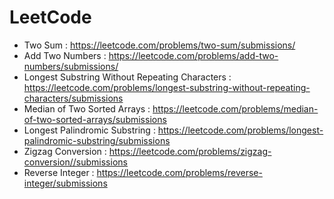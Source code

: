 # LeetCode #

- Two Sum : https://leetcode.com/problems/two-sum/submissions/
- Add Two Numbers : https://leetcode.com/problems/add-two-numbers/submissions/
- Longest Substring Without Repeating Characters : https://leetcode.com/problems/longest-substring-without-repeating-characters/submissions
- Median of Two Sorted Arrays : https://leetcode.com/problems/median-of-two-sorted-arrays/submissions
- Longest Palindromic Substring : https://leetcode.com/problems/longest-palindromic-substring/submissions
- Zigzag Conversion : https://leetcode.com/problems/zigzag-conversion//submissions
- Reverse Integer : https://leetcode.com/problems/reverse-integer/submissions
